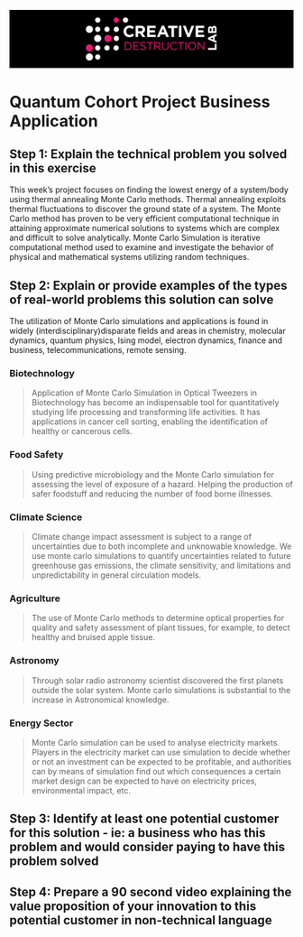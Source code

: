 ![CDL 2020 Cohort Project](../figures/CDL_logo.jpg)
# Quantum Cohort Project Business Application

## Step 1: Explain the technical problem you solved in this exercise

This week’s project focuses on finding the lowest energy of a system/body using thermal annealing Monte Carlo methods. Thermal annealing exploits thermal fluctuations to discover the ground state of a system. The Monte Carlo method has proven to be very efficient computational technique in attaining approximate numerical solutions to systems which are complex and difficult to solve analytically. Monte Carlo Simulation is iterative computational method used to examine and investigate the behavior of physical and mathematical systems utilizing random techniques.


## Step 2: Explain or provide examples of the types of real-world problems this solution can solve

The utilization of Monte Carlo simulations and applications is found in widely (interdisciplinary)disparate fields and areas in chemistry, molecular dynamics, quantum physics, Ising model, electron dynamics, finance and business, telecommunications, remote sensing.
### Biotechnology
> Application of Monte Carlo Simulation in Optical Tweezers in Biotechnology has become an indispensable tool for quantitatively studying life processing and transforming life activities. It has applications in cancer cell sorting, enabling the identification of healthy or cancerous cells.

### Food Safety 
> Using predictive microbiology and the Monte Carlo simulation for assessing the level of exposure of a hazard. Helping the production of safer foodstuff and reducing the number of food borne illnesses.

### Climate Science
> Climate change impact assessment is subject to a range of uncertainties due to both incomplete and unknowable knowledge. We use monte carlo simulations to quantify uncertainties related to future greenhouse gas emissions, the climate sensitivity, and limitations and unpredictability in general circulation models.

### Agriculture
> The use of Monte Carlo methods to determine optical properties for quality and safety assessment of plant tissues, for example, to detect healthy and bruised apple tissue.

### Astronomy 
> Through solar radio astronomy scientist discovered the first planets outside the solar system. Monte carlo simulations is substantial to the increase in Astronomical knowledge.  

### Energy Sector
> Monte Carlo simulation can be used to analyse electricity markets. Players in the electricity market can use simulation to decide whether or not an investment can be expected to be profitable, and authorities can by means of simulation find out which consequences a certain market design can be expected to have on electricity prices, environmental impact, etc. 

## Step 3: Identify at least one potential customer for this solution - ie: a business who has this problem and would consider paying to have this problem solved




## Step 4: Prepare a 90 second video explaining the value proposition of your innovation to this potential customer in non-technical language



